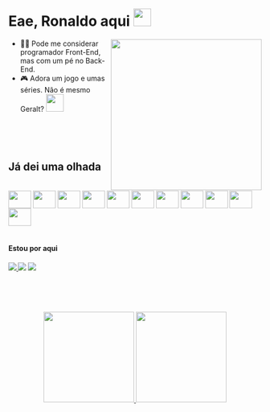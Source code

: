 <h1>Eae, Ronaldo aqui <img src="https://c.tenor.com/c-5wsAjypmgAAAAj/pepe-pepe-the-frog.gif" height="35px"/></h1>
<img align="right" height="300" src="https://media1.giphy.com/media/l3978y5HqiEtqupiM/giphy.gif"/>

- 🧑‍💻 Pode me considerar programador Front-End, mas com um pé no Back-End.
- 🎮 Adora um jogo e umas séries. Não é mesmo Geralt? <img src="https://c.tenor.com/oCMCJWHqRoMAAAAj/ok.gif" height="35px" />

<br/><br/><br/>

<h2>Já dei uma olhada</h2>
<div style="display: inline_block"><br>
  <img align="center" height="35" width="45" src="https://cdn.jsdelivr.net/gh/devicons/devicon/icons/html5/html5-original.svg" />
  <img align="center" height="35" width="45" src="https://cdn.jsdelivr.net/gh/devicons/devicon/icons/css3/css3-original.svg" />
  <img align="center" height="35" width="45" src="https://cdn.jsdelivr.net/gh/devicons/devicon/icons/sass/sass-original.svg" />
  <img align="center" height="35" width="45" src="https://cdn.jsdelivr.net/gh/devicons/devicon/icons/javascript/javascript-original.svg" />
  <img align="center" height="35" width="45" src="https://cdn.jsdelivr.net/gh/devicons/devicon/icons/typescript/typescript-original.svg" />
  <img align="center" height="35" width="45" src="https://cdn.jsdelivr.net/gh/devicons/devicon/icons/angularjs/angularjs-original.svg" />
  <img align="center" height="35" width="45" src="https://cdn.jsdelivr.net/gh/devicons/devicon/icons/react/react-original.svg" />
  <img align="center" height="35" width="45" src="https://cdn.jsdelivr.net/gh/devicons/devicon/icons/csharp/csharp-original.svg" />
  <img align="center" height="35" width="45" src="https://cdn.jsdelivr.net/gh/devicons/devicon/icons/mysql/mysql-original.svg" />
  <img align="center" height="35" width="45" src="https://cdn.jsdelivr.net/gh/devicons/devicon/icons/firebase/firebase-plain.svg" />
  <img align="center" height="35" width="45" src="https://cdn.jsdelivr.net/gh/devicons/devicon/icons/mongodb/mongodb-original.svg" />
</div>

<br/>

<h4>Estou por aqui<h4/>
<div>
    <a href="https://www.linkedin.com/in/ronaldo-victor-a9509923a/" target="_blank"><img src="https://img.shields.io/badge/LinkedIn-0077B5?style=for-the-badge&logo=linkedin&logoColor=white" target="_blank"/> 
    <a href="https://www.twitter.com/ronaldo_vctor" target="_blank"><img src="https://img.shields.io/badge/Twitter-1DA1F2?style=for-the-badge&logo=twitter&logoColor=white" target="_blank"/></a>
      <a href="https://www.twitch.tv/ronaldovctor" target="_blank"><img src="https://img.shields.io/badge/Twitch-9146FF?style=for-the-badge&logo=twitch&logoColor=white" target="_blank"/>
</div>

<br/><br/><br/>

<div align="center">
  <a href="https://github.com/ronaldovctor">
  <img height="180em" src="https://github-readme-stats.vercel.app/api?username=ronaldovctor&show_icons=true&theme=midnight-purple&include_all_commits=true&count_private=true"/>
  <img height="180em" src="https://github-readme-stats.vercel.app/api/top-langs/?username=ronaldovctor&layout=compact&langs_count=7&theme=midnight-purple"/>
</div>
